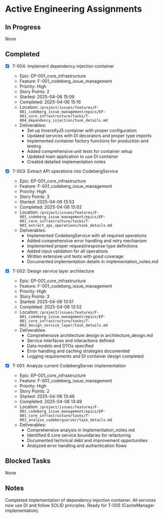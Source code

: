 # Active Engineering Assignments

## In Progress

None

## Completed

- [x] T-004: Implement dependency injection container

  - Epic: EP-001_core_infrastructure
  - Feature: F-001_codeberg_issue_management
  - Priority: High
  - Story Points: 2
  - Started: 2025-04-06 15:09
  - Completed: 2025-04-06 15:16
  - Location: `/project/issues/features/F-001_codeberg_issue_management/epics/EP-001_core_infrastructure/tasks/T-004_dependency_injection/task_details.md`
  - Deliverables:
    - Set up InversifyJS container with proper configuration
    - Updated services with DI decorators and proper type imports
    - Implemented container factory functions for production and testing
    - Added comprehensive unit tests for container setup
    - Updated main application to use DI container
    - Created detailed implementation notes

- [x] T-003: Extract API operations into CodebergService

  - Epic: EP-001_core_infrastructure
  - Feature: F-001_codeberg_issue_management
  - Priority: High
  - Story Points: 3
  - Started: 2025-04-06 13:53
  - Completed: 2025-04-06 15:02
  - Location: `/project/issues/features/F-001_codeberg_issue_management/epics/EP-001_core_infrastructure/tasks/T-003_extract_api_operations/task_details.md`
  - Deliverables:
    - Implemented CodebergService with all required operations
    - Added comprehensive error handling and retry mechanism
    - Implemented proper request/response type definitions
    - Added input validation for all operations
    - Written extensive unit tests with good coverage
    - Documented implementation details in implementation_notes.md

- [x] T-002: Design service layer architecture

  - Epic: EP-001_core_infrastructure
  - Feature: F-001_codeberg_issue_management
  - Priority: High
  - Story Points: 3
  - Started: 2025-04-06 13:51
  - Completed: 2025-04-06 13:52
  - Location: `/project/issues/features/F-001_codeberg_issue_management/epics/EP-001_core_infrastructure/tasks/T-002_design_service_layer/task_details.md`
  - Deliverables:
    - Comprehensive architecture design in architecture_design.md
    - Service interfaces and interactions defined
    - Data models and DTOs specified
    - Error handling and caching strategies documented
    - Logging requirements and DI container design completed

- [x] T-001: Analyze current CodebergServer implementation
  - Epic: EP-001_core_infrastructure
  - Feature: F-001_codeberg_issue_management
  - Priority: High
  - Story Points: 2
  - Started: 2025-04-06 13:48
  - Completed: 2025-04-06 13:49
  - Location: `/project/issues/features/F-001_codeberg_issue_management/epics/EP-001_core_infrastructure/tasks/T-001_analyze_codebergserver/task_details.md`
  - Deliverables:
    - Comprehensive analysis in implementation_notes.md
    - Identified 6 core service boundaries for refactoring
    - Documented technical debt and improvement opportunities
    - Analyzed error handling and authentication flows

## Blocked Tasks

None

## Notes

Completed implementation of dependency injection container. All services now use DI and follow SOLID principles. Ready for T-005 (CacheManager implementation).
